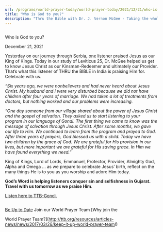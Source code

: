```yaml
---
url: /programs/world-prayer-today/world-prayer-today/2021/12/21/who-is-god-to-you
title: "Who is God to you?"
description: "Thru the Bible with Dr. J. Vernon McGee - Taking the whole Word to the whole world"
---
```







## 
 Who is God to you?


December 21, 2021




Yesterday on our journey through Serbia, one listener praised Jesus as our King of Kings. Today in our study of Leviticus 25, Dr. McGee helped us get to know Jesus Christ as our Kinsman-Redeemer and ultimately our Provider. That’s what this listener of THRU the BIBLE in India is praising Him for. Celebrate with us.

*“Six years ago, we were nonbelievers and had never heard about Jesus Christ. My husband and I were very disturbed because we did not have children after four years of marriage. We had taken a lot of treatments from doctors, but nothing worked and our problems were increasing.* 

*“One day someone from our village shared about the power of Jesus Christ and the gospel of salvation. They asked us to start listening to your program in our language of Gondi. The first thing we came to know was the message of salvation through Jesus Christ. After some months, we gave our life to Him. We continued to learn from the program and prayed to God. After three years of prayers, God blessed us with a child. Today we have two children by the grace of God. We are grateful for His provision in our lives, but more important we are grateful for His saving grace. In Him we have found everything we need.”*

King of Kings, Lord of Lords, Emmanuel, Protector, Provider, Almighty God, Alpha and Omega … as we prepare to celebrate Jesus’ birth, reflect on the many things He is to you as you worship and adore Him today.

**God’s Word is helping listeners conquer sin and selfishness in Gujarat. Travel with us tomorrow as we praise Him.**

[Listen here to TTB-Gondi.](https://ttb.twr.org/home/day,0432/language,GON)







## 




[Be Up to Date](http://feeds.feedburner.com/WorldPrayerToday "World Prayer Today RSS Feed")
Join our World Prayer Team
[Why join the  

World Prayer Team?](http://ttb.org/resources/articles-news/news/2017/03/26/keep-it-up-world-prayer-team!)




